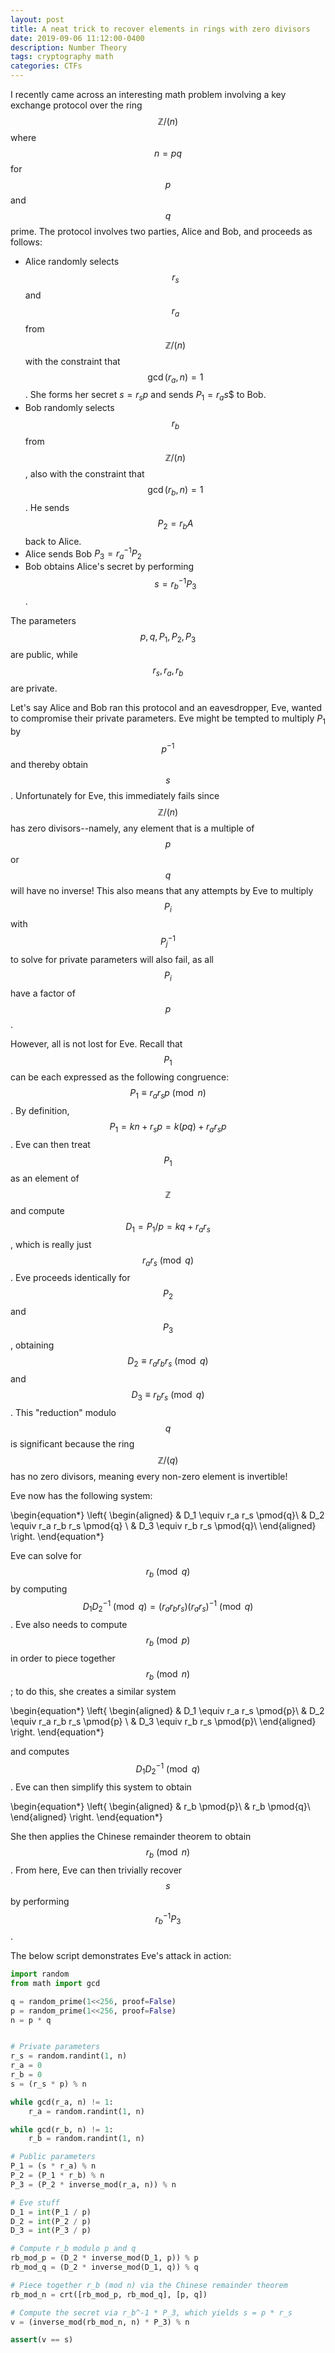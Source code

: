 ```yaml
---
layout: post
title: A neat trick to recover elements in rings with zero divisors
date: 2019-09-06 11:12:00-0400
description: Number Theory
tags: cryptography math
categories: CTFs
---
```


I recently came across an interesting math problem involving a key exchange protocol over the ring $$\mathbb{Z}/(n)$$ where $$n = pq$$ for $$p$$ and $$q$$ prime.  The protocol involves two parties, Alice and Bob, and proceeds as follows:

* Alice randomly selects $$r_s$$ and $$r_a$$ from $$\mathbb{Z}/(n)$$ with the constraint that $$\gcd(r_a, n) = 1$$.  She forms her secret $s = r_sp$ and sends $P_1 = r_as$$ to Bob.
* Bob randomly selects $$r_b$$ from $$\mathbb{Z}/(n)$$, also with the constraint that $$\gcd(r_b, n) = 1$$.  He sends $$P_2 = r_bA$$ back to Alice.
* Alice sends Bob $P_3 = r_a^{-1}P_2$
* Bob obtains Alice's secret by performing $$s = r_b^{-1}P_3$$.

The parameters $$p, q, P_1, P_2, P_3$$ are public, while $$r_s, r_a, r_b$$ are private.

Let's say Alice and Bob ran this protocol and an eavesdropper, Eve, wanted to compromise their private parameters.  Eve might be tempted to multiply $P_1$ by $$p^{-1}$$ and thereby obtain $$s$$.  Unfortunately for Eve, this immediately fails since $$\mathbb{Z}/(n)$$ has zero divisors--namely, any element that is a multiple of $$p$$ or $$q$$ will have no inverse!  This also means that any attempts by Eve to multiply $$P_i$$ with $$P_j^{-1}$$ to solve for private parameters will also fail, as all $$P_i$$ have a factor of $$p$$.

However, all is not lost for Eve.  Recall that $$P_1$$ can be each expressed as the following congruence: $$P_1 \equiv r_a r_sp \pmod{n}$$.  By definition, $$P_1 = kn + r_sp = k(pq) + r_ar_sp$$.  Eve can then treat $$P_1$$ as an element of $$\mathbb{Z}$$ and compute $$D_1 = P_1/p = kq + r_ar_s$$, which is really just $$ r_ar_s \pmod{q}$$.  Eve proceeds identically for $$P_2$$ and $$P_3$$, obtaining $$D_2 \equiv r_ar_br_s \pmod{q}$$ and $$D_3 \equiv r_br_s\pmod{q}$$.  This "reduction" modulo $$q$$ is significant because the ring $$\mathbb{Z}/(q)$$ has no zero divisors, meaning every non-zero element is invertible!

Eve now has the following system:

\begin{equation*}
  \left\{
    \begin{aligned}
      & D_1 \equiv r_a r_s \pmod{q}\\
      & D_2 \equiv r_a r_b r_s \pmod{q} \\
      & D_3 \equiv r_b r_s \pmod{q}\\
    \end{aligned}
  \right.
\end{equation*}

Eve can solve for $$r_b \pmod{q}$$ by computing $$D_1 D_2^{-1} \pmod{q} = (r_a r_b r_s) (r_a r_s)^{-1} \pmod{q}$$.  Eve also needs to compute $$r_b \pmod{p}$$ in order to piece together $$r_b \pmod{n}$$; to do this, she creates a similar system

\begin{equation*}
  \left\{
    \begin{aligned}
      & D_1 \equiv r_a r_s \pmod{p}\\
      & D_2 \equiv r_a r_b r_s \pmod{p} \\
      & D_3 \equiv r_b r_s \pmod{p}\\
    \end{aligned}
  \right.
\end{equation*}

and computes $$D_1 D_2^{-1} \pmod{q}$$.  Eve can then simplify this system to obtain

\begin{equation*}
  \left\{
    \begin{aligned}
      & r_b \pmod{p}\\
      & r_b \pmod{q}\\
    \end{aligned}
  \right.
\end{equation*}

She then applies the Chinese remainder theorem to obtain $$r_b \pmod{n}$$.  From here, Eve can then trivially recover $$s$$ by performing $$ r_b^{-1}P_3$$.  

The below script demonstrates Eve's attack in action:

```python
import random
from math import gcd

q = random_prime(1<<256, proof=False)
p = random_prime(1<<256, proof=False)
n = p * q


# Private parameters
r_s = random.randint(1, n)
r_a = 0
r_b = 0
s = (r_s * p) % n

while gcd(r_a, n) != 1:
    r_a = random.randint(1, n)

while gcd(r_b, n) != 1:
    r_b = random.randint(1, n)

# Public parameters
P_1 = (s * r_a) % n
P_2 = (P_1 * r_b) % n
P_3 = (P_2 * inverse_mod(r_a, n)) % n

# Eve stuff
D_1 = int(P_1 / p)
D_2 = int(P_2 / p)
D_3 = int(P_3 / p)

# Compute r_b modulo p and q
rb_mod_p = (D_2 * inverse_mod(D_1, p)) % p
rb_mod_q = (D_2 * inverse_mod(D_1, q)) % q

# Piece together r_b (mod n) via the Chinese remainder theorem
rb_mod_n = crt([rb_mod_p, rb_mod_q], [p, q])

# Compute the secret via r_b^-1 * P_3, which yields s = p * r_s
v = (inverse_mod(rb_mod_n, n) * P_3) % n

assert(v == s)
```

